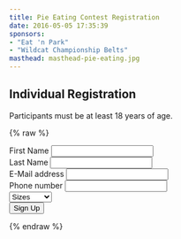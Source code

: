 ```yaml
---
title: Pie Eating Contest Registration
date: 2016-05-05 17:35:39
sponsors:
- "Eat 'n Park"
- "Wildcat Championship Belts"
masthead: masthead-pie-eating.jpg
---
```


## Individual Registration

Participants must be at least 18 years of age.

{% raw %}
<form action="//flipmail.co/api/HN36YPnjfDfkvgFmbulO" method="post">
  <div class="row">
    <div class="col-sm-4">
      <div class="form-group label-floating">
        <label class="control-label">First Name</label>
        <input type="text" class="form-control" name="first-name">
        <span class="material-input"></span>
      </div>
    </div>
    <div class="col-sm-4">
      <div class="form-group label-floating">
        <label class="control-label">Last Name</label>
        <input type="text" class="form-control" name="last-name">
        <span class="material-input"></span>
      </div>
    </div>
  </div>
  <div class="row">
    <div class="col-sm-6">
      <div class="form-group label-floating">
        <label class="control-label">E-Mail address</label>
        <input type="text" class="form-control" name="email">
        <span class="material-input"></span>
      </div>
    </div>
  </div>
  <div class="row">
    <div class="col-sm-4">
      <div class="form-group label-floating">
        <label class="control-label">Phone number</label>
        <input type="text" class="form-control" name="phone">
        <span class="material-input"></span>
      </div>
    </div>
    <div class="col-md-3">
    	<div class="form-group">
    		<select class="select form-control" placeholder="Select a shirt size" name="shirt-size">
          <option disabled="" selected="" class="disabled selected"> Sizes</option>
          <option value="S">Small</option>
    			<option value="M">Medium</option>
    			<option value="L">Large</option>
    			<option value="XL">X-Large</option>
    			<option value="2XL">2X-Large</option>
        </select>
    		<span class="material-input"></span>
    	</div>
    </div>
  </div>
  <div class="row">
  <button class="btn btn-info btn-round" type="submit">
    <i class="fa fa-trophy"></i> Sign Up
    <div class="ripple-container"></div>
  </button>
  </div>
  <input type="hidden" name="_subject" value="2017 Pie Eating Contest Entry">
  <input type="hidden" name="_confirmation" value="<b>Thank you!</b> We have received your entry into the 2017 Eat 'n Park <b>Great American Pie Eating Contest</b> presented by Wildcat Belts. The event happens Saturday, August 27th at 11am. You will need to arrive at least a half hour prior.">
  <input type="hidden" name="_valid[first-name]" value="required|alpha">
  <input type="hidden" name="_valid[last-name]" value="required|alpha">
  <input type="hidden" name="_valid[email]" value="required|valid_email">
  <input type="hidden" name="_valid[phone]" value="required">
  <input type="hidden" name="_valid[phone]" value="required">
  <input type="hidden" name="_replyto" value="%email">
  <input type="text" name="_honey" value="" style="display:none">
</form>
{% endraw %}
